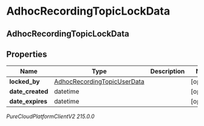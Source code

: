 # AdhocRecordingTopicLockData

## AdhocRecordingTopicLockData

## Properties

|Name | Type | Description | Notes|
|------------ | ------------- | ------------- | -------------|
| **locked_by** | [AdhocRecordingTopicUserData](AdhocRecordingTopicUserData) |  | [optional] |
| **date_created** | datetime |  | [optional] |
| **date_expires** | datetime |  | [optional] |



_PureCloudPlatformClientV2 215.0.0_
